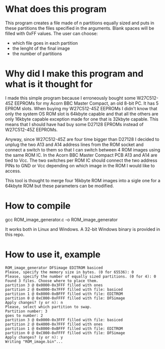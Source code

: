 # What does this program
This program creates a file made of n partitions equally sized and puts in these partitions the files specified in the arguments.
Blank spaces will be filled with 0xFF values.
The user can choose:
* which file goes in each partition
* the lenght of the final image
* the number of partitions

# Why did I make this program and what is it thought for
I made this simple program because I erroneously bought some W27C512-45Z EEPROMs for my Acorn BBC Master Compact, an old 8-bit PC.
It has 5 EPROM slots. When buying my W27C512-45Z EEPROMs I didn't know that only the system OS ROM slot is 64kbyte capable and that all the others are only 16kbyte capable exception made for one that is 32kbyte capable.
This means that I should have had buy some D27128 EPROMs instead of W27C512-45Z EEPROMs.

Anyway, since W27C512-45Z are four time bigger than D27128 I decided to unplug the two A13 and A14 address lines from the ROM socket and connect a switch to them so that I can switch between 4 ROM images using the same ROM IC. In the Acorn BBC Master Compact PCB A13 and A14 are tied to Vcc. The two switches per ROM IC should connect the two address PINs to GND or Vcc depending on which image in the ROM I would like to access.

This tool is thought to merge four 16kbyte ROM images into a sigle one for a 64kbyte ROM but these parameters can be modified.

# How to compile
gcc ROM_image_generator.c -o ROM_image_generator

It works both in Linux and Windows. A 32-bit Windows binary is provided in this repo.

# How to use it, example
```
ROM_image_generator DFSimage EDITROM basiced
Please, specify the memory size in bytes. (0 for 65536): 0
Please, specify the number of equally sized partitions. (0 for 4): 0
Found 3 files. Choose where to place them.
partition 3 @ 0x0000-0x3FFF filled with ones
partition 2 @ 0x4000-0x7FFF filled with file: basiced
partition 1 @ 0x8000-0xBFFF filled with file: EDITROM
partition 0 @ 0xC000-0xFFFF filled with file: DFSimage
Apply changes? (y or n): n
Please, select which partition to swap.
Partition number: 3
goes to number: 2
partition 3 @ 0x0000-0x3FFF filled with file: basiced
partition 2 @ 0x4000-0x7FFF filled with ones
partition 1 @ 0x8000-0xBFFF filled with file: EDITROM
partition 0 @ 0xC000-0xFFFF filled with file: DFSimage
Apply changes? (y or n): y
Writing "ROM_image.bin"...
```